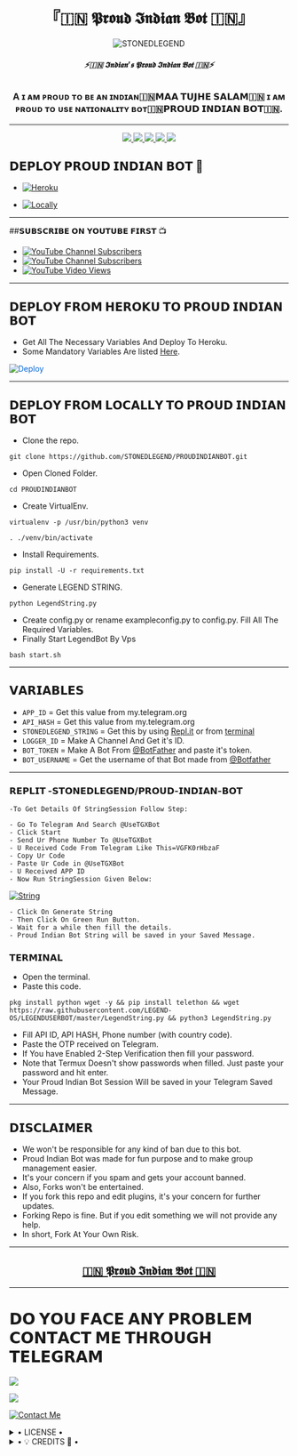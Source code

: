 <h1 align="center">
<b> 『🇮🇳 𝕻𝖗𝖔𝖚𝖉 𝕴𝖓𝖉𝖎𝖆𝖓 𝕭𝖔𝖙 🇮🇳』 </b>
</h1>

<p align="center">
  <img src="https://telegra.ph/file/492d3f711add14571dd8b.jpg" alt="STONEDLEGEND">
</p>

<h6 align="center">
  <b>⚡🇮🇳 𝕴𝖓𝖉𝖎𝖆𝖓'𝖘 𝕻𝖗𝖔𝖚𝖉 𝕴𝖓𝖉𝖎𝖆𝖓 𝕭𝖔𝖙 🇮🇳⚡</b>
</h6>

<h3 align="center">
  <b>A ɪ ᴀᴍ ᴘʀᴏᴜᴅ ᴛᴏ ʙᴇ ᴀɴ ɪɴᴅɪᴀɴ🇮🇳𝗠𝗔𝗔 𝗧𝗨𝗝𝗛𝗘 𝗦𝗔𝗟𝗔𝗠🇮🇳 ɪ ᴀᴍ ᴘʀᴏᴜᴅ ᴛᴏ ᴜsᴇ ɴᴀᴛɪᴏɴᴀʟɪᴛʏ ʙᴏᴛ🇮🇳𝗣𝗥𝗢𝗨𝗗 𝗜𝗡𝗗𝗜𝗔𝗡 𝗕𝗢𝗧🇮🇳.</b>
</h3>

------
<p align="center">
<a href="https://github.com/StonedLegend/PROUD-INDIAN-BOT.git" alt="GitHub closed issues"> <img src="https://img.shields.io/github/issues-closed-raw/STONEDLEGEND/PROUDINDIANBOT?style=flat&logo=github&color=success" /> </a>
<a href="https://github.com/StonedLegend/PROUD-INDIAN-BOT/graphs/contributors" alt="GitHub contributors"> <img src="https://img.shields.io/github/contributors/STONEDLEGEND/PROUD-INDIAN-BOT?style=flat&logo=github" /> </a>
<a href="https://github.com/StonedLegend/PROUD-INDIAN-BOT/network/members" alt="GitHub forks"> <img src="https://img.shields.io/github/forks/STONED-LEGEND-AGORA/PROUD-INDIAN-BOT?label=Forks&logo=github" /> </a>
<a href="https://github.com/StonedLegend/PROUD-INDIAN-BOT" alt="GitHub closed pull requests"> <img src="https://img.shields.io/github/issues-pr-closed-raw/StonedLegend/PROUD-INDIAN-BOT?color=success" /> </a>
<a href="https://github.com/StonedLegend/PROUD-INDIAN-BOT" alt="GitHub issues"> <img src="https://img.shields.io/github/issues-raw/StonedLegend/PROUD INDIAN BOT?style=flat&logo=github&color=yellow" /> </a>
</p>


## 𝗗𝗘𝗣𝗟𝗢𝗬 𝗣𝗥𝗢𝗨𝗗 𝗜𝗡𝗗𝗜𝗔𝗡 𝗕𝗢𝗧 🚀
- [![Heroku](https://telegra.ph/file/27bb84639280c7c36a0b8.jpg)](#Deploy-To-Heroku)

- [![Locally](https://telegra.ph/file/dc772ac957a34d994aa24.jpg)](#Deploy-Locally)

------
##𝗦𝗨𝗕𝗦𝗖𝗥𝗜𝗕𝗘 𝗢𝗡 𝗬𝗢𝗨𝗧𝗨𝗕𝗘 𝗙𝗜𝗥𝗦𝗧 📺
- [![YouTube Channel Subscribers](https://img.shields.io/youtube/channel/subscribers/UCvp8PY25PTRhFDZjLv3sVfg?style=social)](https://youtube.com/channel/UC-4mVE6HjhtYygaf2l5DHvA)
- [![YouTube Channel Subscribers](https://img.shields.io/youtube/channel/subscribers/UCvp8PY25PTRhFDZjLv3sVfg?style=social)](https://youtube.com/channel/UC6mPMgj0gKjaGzL_55hFF-A)
- [![YouTube Video Views](https://img.shields.io/youtube/views/9dQgdUJfk_k?label=Tutorial+•+Heroku+•&style=social)](https://youtu.be/9dQgdUJfk_k)

------
## 𝗗𝗘𝗣𝗟𝗢𝗬 𝗙𝗥𝗢𝗠 𝗛𝗘𝗥𝗢𝗞𝗨 𝗧𝗢 𝗣𝗥𝗢𝗨𝗗 𝗜𝗡𝗗𝗜𝗔𝗡 𝗕𝗢𝗧
- Get All The Necessary Variables And Deploy To Heroku.
- Some Mandatory Variables Are listed [Here](#Variables).

<a href="https://dashboard.heroku.com/new?button-url=https%3A%2F%2Fgithub.com%2StonedLegend%2FPROUD-INDIAN-BOT&template=https%3A%2F%2Fgithub.com%2FStonedLegend%2FPROUD-INDIAN-BOT" rel="nofollow" style="background-color: initial; box-sizing: border-box; color: #0366d6; text-decoration-line: none;"><img alt="Deploy" data-canonical-src="https://www.herokucdn.com/deploy/button.svg" src="https://camo.githubusercontent.com/83b0e95b38892b49184e07ad572c94c8038323fb/68747470733a2f2f7777772e6865726f6b7563646e2e636f6d2f6465706c6f792f627574746f6e2e737667" style="border-style: none; box-sizing: initial; max-width: 100%;" /></a></div>
</a>

------
## 𝗗𝗘𝗣𝗟𝗢𝗬 𝗙𝗥𝗢𝗠 𝗟𝗢𝗖𝗔𝗟𝗟𝗬 𝗧𝗢 𝗣𝗥𝗢𝗨𝗗 𝗜𝗡𝗗𝗜𝗔𝗡 𝗕𝗢𝗧

- Clone the repo. 

`git clone https://github.com/STONEDLEGEND/PROUDINDIANBOT.git`
- Open Cloned Folder.

`cd PROUDINDIANBOT`
- Create VirtualEnv.

`virtualenv -p /usr/bin/python3 venv`

`. ./venv/bin/activate`
- Install Requirements.

`pip install -U -r requirements.txt`
- Generate LEGEND STRING.

`python LegendString.py`
- Create config.py or rename exampleconfig.py to config.py. Fill All The Required Variables.
- Finally Start LegendBot By Vps

`bash start.sh`

---------

## 𝗩𝗔𝗥𝗜𝗔𝗕𝗟𝗘𝗦

- `APP_ID`  =  Get this value from my.telegram.org
- `API_HASH`  =  Get this value from my.telegram.org
- `STONEDLEGEND_STRING`  =  Get this by using [Repl.it](#Repl) or from [terminal](#Terminal)
- `LOGGER_ID`  =  Make A Channel And Get it's ID.
- `BOT_TOKEN`  =  Make A Bot From [@BotFather](https://t.me/botfather) and paste it's token.
- `BOT_USERNAME`  =  Get the username of that Bot made from [@Botfather](https://t.me/botfather)

------
### 𝗥𝗘𝗣𝗟𝗜𝗧 -𝗦𝗧𝗢𝗡𝗘𝗗𝗟𝗘𝗚𝗘𝗡𝗗/𝗣𝗥𝗢𝗨𝗗-𝗜𝗡𝗗𝗜𝗔𝗡-𝗕𝗢𝗧


    -To Get Details Of StringSession Follow Step: 

    - Go To Telegram And Search @UseTGXBot
    - Click Start
    - Send Ur Phone Number To @UseTGXBot
    - U Received Code From Telegram Like This=VGFK0rHbzaF
    - Copy Ur Code
    - Paste Ur Code in @UseTGXBot
    - U Received APP ID
    - Now Run StringSession Given Below:
   

[![String](https://telegra.ph/file/c78f19f933664bc87cf4a.jpg)](https://replit.com/@KrishnaJaiswal1/LEGENDBOT#main.py) 

    - Click On Generate String
    - Then Click On Green Run Button.
    - Wait for a while then fill the details.
    - Proud Indian Bot String will be saved in your Saved Message.


### 𝗧𝗘𝗥𝗠𝗜𝗡𝗔𝗟
- Open the terminal.
- Paste this code.

`pkg install python wget -y && pip install telethon && wget https://raw.githubusercontent.com/LEGEND-OS/LEGENDUSERBOT/master/LegendString.py && python3 LegendString.py`
- Fill API ID, API HASH, Phone number (with country code).
- Paste the OTP received on Telegram.
- If You have Enabled 2-Step Verification then fill your password.
- Note that Termux Doesn't show passwords when filled. Just paste your password and hit enter.
- Your Proud Indian Bot Session Will be saved in your Telegram Saved Message.


------
## 𝗗𝗜𝗦𝗖𝗟𝗔𝗜𝗠𝗘𝗥
- We won't be responsible for any kind of ban due to this bot.
- Proud Indian Bot was made for fun purpose and to make group management easier.
- It's your concern if you spam and gets your account banned.
- Also, Forks won't be entertained.
- If you fork this repo and edit plugins, it's your concern for further updates.
- Forking Repo is fine. But if you edit something we will not provide any help.
- In short, Fork At Your Own Risk.

------

<h2 align="center"> <a href="https://github.com/StonedLegend/PROUD-INDIAN-BOT">🇮🇳 𝕻𝖗𝖔𝖚𝖉 𝕴𝖓𝖉𝖎𝖆𝖓 𝕭𝖔𝖙 🇮🇳</a></h2>

------------
# 𝗗𝗢 𝗬𝗢𝗨 𝗙𝗔𝗖𝗘 𝗔𝗡𝗬 𝗣𝗥𝗢𝗕𝗟𝗘𝗠 𝗖𝗢𝗡𝗧𝗔𝗖𝗧 𝗠𝗘 𝗧𝗛𝗥𝗢𝗨𝗚𝗛 𝗧𝗘𝗟𝗘𝗚𝗥𝗔𝗠 

<a href="https://t.me/INDIANBOTSUPPORT"><img src="https://img.shields.io/badge/𝗦𝗧𝗢𝗡𝗘𝗗-𝗟𝗘𝗚𝗘𝗡𝗗%20𝗚𝗥𝗢𝗨𝗣-blue.svg?style=for-the-badge&logo=Telegram"></a>

<a href="https://t.me/INDIANBOTSUPPORT"><img src="https://img.shields.io/badge/𝗠𝗔𝗦𝗧𝗘𝗥%20𝗔𝗚𝗢𝗥𝗔-blue.svg?style=for-the-badge&logo=Telegram"></a>


[![Contact Me](https://img.shields.io/badge/Telegram-𝗖𝗥𝗘𝗔𝗧𝗢𝗥%20𝗔𝗚𝗢𝗥𝗔-informational)](https://.me/INDIANBOTSUPPORT)


<details>

  <summary> • LICENSE • </summary>

![](https://www.gnu.org/graphics/gplv3-or-later.png)

StonedLegend

Poject [PROUD-INDIAN-BOT](https://github.com/StonedLegend/PROUD-INDIAN-BOT) is free software: you can redistribute it and/or modify

it under the terms of the GNU General Public License as published by

the Free Software Foundation, either version 3 of the License, or

(at your option) any later version.

This program is distributed in the hope that it will be useful,

but WITHOUT ANY WARRANTY; without even the implied warranty of

MERCHANTABILITY or FITNESS FOR A PARTICULAR PURPOSE.  See the

GNU General Public License for more details.

You should have received a copy of the GNU General Public License

along with this program. If not, see <https://www.gnu.org/licenses/>.

</details>

<details>

  <summary> • 💡 CREDITS 💞 • </summary>
  
⚜ [STONEDLEGEND](https://github.com/STONEDLEGEND)
